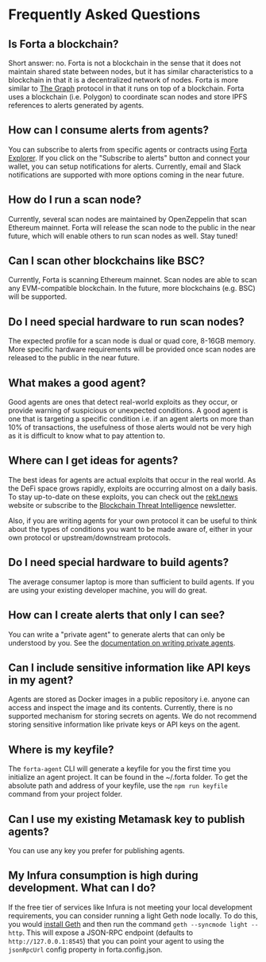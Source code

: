 # Frequently Asked Questions

## Is Forta a blockchain?

Short answer: no. Forta is not a blockchain in the sense that it does not maintain shared state between nodes, but it has similar characteristics to a blockchain in that it is a decentralized network of nodes. Forta is more similar to [The Graph](https://thegraph.com/en/) protocol in that it runs on top of a blockchain. Forta uses a blockchain (i.e. Polygon) to coordinate scan nodes and store IPFS references to alerts generated by agents.

## How can I consume alerts from agents?

You can subscribe to alerts from specific agents or contracts using [Forta Explorer](https://explorer.forta.network/). If you click on the "Subscribe to alerts" button and connect your wallet, you can setup notifications for alerts. Currently, email and Slack notifications are supported with more options coming in the near future.

## How do I run a scan node?

Currently, several scan nodes are maintained by OpenZeppelin that scan Ethereum mainnet. Forta will release the scan node to the public in the near future, which will enable others to run scan nodes as well. Stay tuned!

## Can I scan other blockchains like BSC?

Currently, Forta is scanning Ethereum mainnet. Scan nodes are able to scan any EVM-compatible blockchain. In the future, more blockchains (e.g. BSC) will be supported.

## Do I need special hardware to run scan nodes?

The expected profile for a scan node is dual or quad core, 8-16GB memory. More specific hardware requirements will be provided once scan nodes are released to the public in the near future.

## What makes a good agent?

Good agents are ones that detect real-world exploits as they occur, or provide warning of suspicious or unexpected conditions. A good agent is one that is targeting a specific condition i.e. if an agent alerts on more than 10% of transactions, the usefulness of those alerts would not be very high as it is difficult to know what to pay attention to.

## Where can I get ideas for agents?

The best ideas for agents are actual exploits that occur in the real world. As the DeFi space grows rapidly, exploits are occurring almost on a daily basis. To stay up-to-date on these exploits, you can check out the [rekt.news](https://rekt.news/) website or subscribe to the [Blockchain Threat Intelligence](https://www.blockthreat.io/) newsletter.

Also, if you are writing agents for your own protocol it can be useful to think about the types of conditions you want to be made aware of, either in your own protocol or upstream/downstream protocols.

## Do I need special hardware to build agents?

The average consumer laptop is more than sufficient to build agents. If you are using your existing developer machine, you will do great.

## How can I create alerts that only I can see?

You can write a "private agent" to generate alerts that can only be understood by you. See the [documentation on writing private agents](private.md).

## Can I include sensitive information like API keys in my agent?

Agents are stored as Docker images in a public repository i.e. anyone can access and inspect the image and its contents. Currently, there is no supported mechanism for storing secrets on agents. We do not recommend storing sensitive information like private keys or API keys on the agent.

## Where is my keyfile?

The `forta-agent` CLI will generate a keyfile for you the first time you initialize an agent project. It can be found in the ~/.forta folder. To get the absolute path and address of your keyfile, use the `npm run keyfile` command from your project folder.

## Can I use my existing Metamask key to publish agents?

You can use any key you prefer for publishing agents.

## My Infura consumption is high during development. What can I do?

If the free tier of services like Infura is not meeting your local development requirements, you can consider running a light Geth node locally. To do this, you would [install Geth](https://geth.ethereum.org/docs/install-and-build/installing-geth) and then run the command `geth --syncmode light --http`. This will expose a JSON-RPC endpoint (defaults to `http://127.0.0.1:8545`) that you can point your agent to using the `jsonRpcUrl` config property in forta.config.json.
